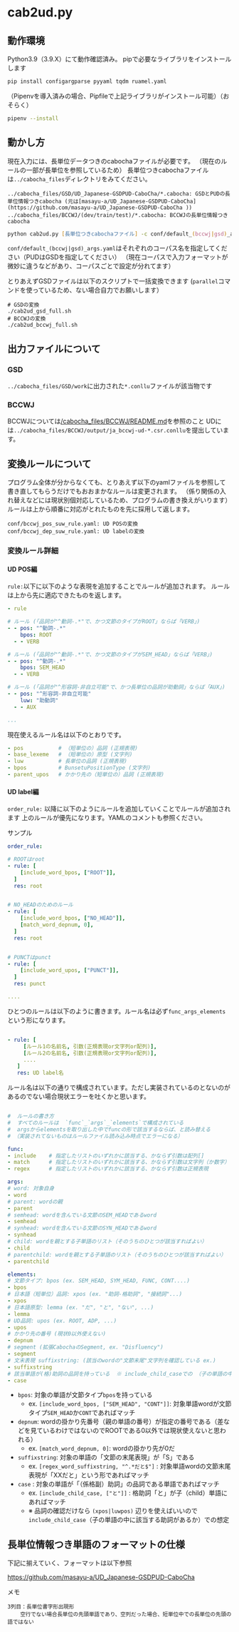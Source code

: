 # cab2ud.py

## 動作環境

Python3.9（3.9.X）にて動作確認済み。
pipで必要なライブラリをインストールします

```zsh
pip install configargparse pyyaml tqdm ruamel.yaml
```

（Pipenvを導入済みの場合、Pipfileで上記ライブラリがインストール可能）（おそらく）

```zsh
pipenv --install
```

## 動かし方

現在入力には、長単位データつきのcabochaファイルが必要です。
（現在のルールの一部が長単位を参照しているため）
長単位つきcabochaファイルは`../cabocha_files`ディレクトリをみてください。

```text
../cabocha_files/GSD/UD_Japanese-GSDPUD-CaboCha/*.cabocha: GSDとPUDの長単位情報つきcabocha (元は[masayu-a/UD_Japanese-GSDPUD-CaboCha](https://github.com/masayu-a/UD_Japanese-GSDPUD-CaboCha ))
../cabocha_files/BCCWJ/(dev/train/test)/*.cabocha: BCCWJの長単位情報つきcabocha
```

```zsh
python cab2ud.py [長単位つきcabochaファイル] -c conf/default_(bccwj|gsd)_args.yaml --debug -w [出力ファイル名(指定しない場合標準出力)]
```

`conf/default_(bccwj|gsd)_args.yaml`はそれぞれのコーパス名を指定してください（PUDはGSDを指定してください）
（現在コーパスで入力フォーマットが微妙に違うなどがあり、コーパスごとで設定が分れてます）

とりあえずGSDファイルは以下のスクリプトで一括変換できます
(`parallel`コマンドを使っているため、ない場合自力でお願いします）

```shell
# GSDの変換
./cab2ud_gsd_full.sh
# BCCWJの変換
./cab2ud_bccwj_full.sh
```

## 出力ファイルについて

### GSD

`../cabocha_files/GSD/work`に出力された`*.conllu`ファイルが該当物です

### BCCWJ

BCCWJについては[/cabocha_files/BCCWJ/README.md](/cabocha_files/BCCWJ/README.md)を参照のこと
UDには`../cabocha_files/BCCWJ/output/ja_bccwj-ud-*.csr.conllu`を提出しています。

## 変換ルールについて

プログラム全体が分からなくても、とりあえず以下のyamlファイルを参照して書き直してもらうだけでもおおまかなルールは変更されます。
（係り関係の入れ替えなどには現状別個対応しているため、プログラムの書き換えがいります）
ルールは上から順番に対応がとれたものを先に採用して返します。

```text
conf/bccwj_pos_suw_rule.yaml: UD POSの変換
conf/bccwj_dep_suw_rule.yaml: UD labelの変換
```

### 変換ルール詳細

#### UD POS編

`rule:`以下に以下のような表現を追加することでルールが追加されます。
ルールは上から先に適応できたものを返します。

```yaml
- rule

# ルール (「品詞が"^動詞-.*"で、かつ文節のタイプがROOT」ならば「VERB」)
- - pos: "^動詞-.*"
    bpos: ROOT
  - - VERB

# ルール (「品詞が"^動詞-.*"で、かつ文節のタイプがSEM_HEAD」ならば「VERB」)
- - pos: "^動詞-.*"
    bpos: SEM_HEAD
  - - VERB

# ルール (「品詞が"^形容詞-非自立可能"で、かつ長単位の品詞が助動詞」ならば「AUX」)
- - pos: "^形容詞-非自立可能"
    luw: "助動詞"
  - - AUX

...
```

現在使えるルール名は以下のとおりです。

```yaml
- pos           # （短単位の）品詞 (正規表現)
- base_lexeme   # （短単位の）原型 (文字列)
- luw           # 長単位の品詞 (正規表現)
- bpos          # BunsetuPositionType (文字列)
- parent_upos   # かかり先の（短単位の）品詞 (正規表現)
```

#### UD label編

`order_rule:` 以降に以下のようにルールを追加していくことでルールが追加されます
上のルールが優先になります。YAMLのコメントも参照ください。

サンプル

```yaml
order_rule:

# ROOTはroot
- rule: [
    [include_word_bpos, ["ROOT"]],
  ]
  res: root


# NO_HEADのためのルール
- rule: [
    [include_word_bpos, ["NO_HEAD"]],
    [match_word_depnum, 0],
  ]
  res: root


# PUNCTはpunct
- rule: [
    [include_word_upos, ["PUNCT"]],
  ]
  res: punct

....
```

ひとつのルールは以下のように書きます。ルール名は必ず`func_args_elements`という形になります。

```yaml

- rule: [
     [ルール1の名前名, 引数(正規表現or文字列or配列)],
     [ルール2の名前名, 引数(正規表現or文字列or配列)],
     ....
   ]
   res: UD label名

```

ルール名は以下の通りで構成されています。ただし実装されているのとないのがあるのでない場合現状エラーを吐くかと思います。

```yaml

#  ルールの書き方
#  すべてのルールは  `func`_`args`_`elements`で構成されている
#  argsからelementsを取り出した中でfuncの形で該当するならば、と読み替える
# （実装されてないものはルールファイル読み込み時点でエラーになる）

func:
- include    # 指定したリストのいずれかに該当する、かならず引数は配列[]
- match      # 指定したリストのいずれかに該当する、かならず引数は文字列（か数字）
- regex      # 指定したリストのいずれかに該当する、かならず引数は正規表現

args:
# word: 対象自身
- word
# parent: wordの親
- parent
# semhead: wordを含んでいる文節のSEM_HEADであるword
- semhead
# synhead: wordを含んでいる文節のSYN_HEADであるword
- synhead
# child: wordを親とする子単語のリスト（そのうちのひとつが該当すればよい）
- child
# parentchild: wordを親とする子単語のリスト（そのうちのひとつが該当すればよい）
- parentchild

elements:
# 文節タイプ: bpos (ex. SEM_HEAD, SYM_HEAD, FUNC, CONT....)
- bpos
# 日本語（短単位）品詞: xpos (ex. "助詞-格助詞", "接続詞"...)
- xpos
# 日本語原型: lemma (ex. "だ", "と", "ない", ...)
- lemma
# UD品詞: upos (ex. ROOT, ADP, ...)
- upos
# かかり先の番号 (現状0以外使えない)
- depnum
# segment (拡張CabochaのSegment, ex. "Disfluency")
- segment
# 文末表現 suffixstring: (該当のwordの"文節末尾"文字列を確認している ex.)
- suffixstring
# 該当単語が(格)助詞の品詞を持っている  ※ include_child_caseでの （子の単語の中に該当する助詞があるか） 使用想定
- case
```

- `bpos`: 対象の単語が文節タイプ`bpos`を持っている
  - ex. `[include_word_bpos, ["SEM_HEAD", "CONT"]]`: 対象単語wordが文節タイプ`SEM_HEAD`か`CONT`であればマッチ
- `depnum`: wordの掛かり先番号（親の単語の番号）が指定の番号である（差などを見ているわけではないのでROOTである0以外では現状使えないと思われる）
  - ex. `[match_word_depnum, 0]`: wordの掛かり先が0だ
- `suffixstring`: 対象の単語の「文節の末尾表現」が「S」である
  - ex. `[regex_word_suffixstring, "^.*だと$"]` : 対象単語wordの文節末尾表現が「XXだと」という形であればマッチ
- `case` : 対象の単語が「（係格副）助詞」の品詞である単語であればマッチ
  - ex. `[include_child_case, ["と"]]` : 格助詞「と」が子（child）単語にあればマッチ
  - ※ 品詞の確認だけなら `(xpos|luwpos)` 辺りを使えばいいので `include_child_case`（子の単語の中に該当する助詞があるか）での想定

## 長単位情報つき単語のフォーマットの仕様

下記に揃えていく、フォーマットは以下参照

<https://github.com/masayu-a/UD_Japanese-GSDPUD-CaboCha>

メモ

```text
3列目：長単位書字形出現形
    空行でない場合長単位の先頭単語であり、空列だった場合、短単位中での長単位の先頭の語ではない
```
